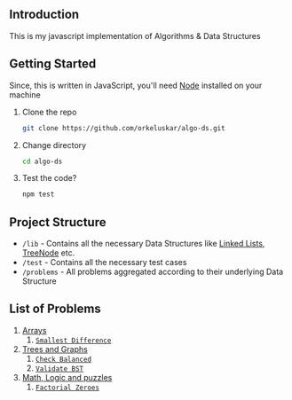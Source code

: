## Introduction

This is my javascript implementation of Algorithms & Data Structures



## Getting Started

Since, this is written in JavaScript, you'll need [Node](https://nodejs.org/) installed on your machine

1. Clone the repo
   ```bash
   git clone https://github.com/orkeluskar/algo-ds.git
   ```

2. Change directory
   ```bash
   cd algo-ds
   ```

3. Test the code?
   ```bash
   npm test
   ```



## Project Structure

- `/lib` - Contains all the necessary Data Structures like [Linked Lists](./lib/ListNode.js), [TreeNode](./lib/TreeNode.js) etc.
- `/test` - Contains all the necessary test cases
- `/problems` - All problems aggregated according to their underlying Data Structure



## List of Problems

1. [Arrays](./problems/arrays/)
   1. [`Smallest Difference`](./problems/arrays/SmallestDifference.js) 
2. [Trees and Graphs](./problems/trees-and-graphs/)
    1. [`Check Balanced`](./problems/trees-and-graphs/CheckBalanced.js)
    2. [`Validate BST`](./problems/trees-and-graphs/ValidateBST.js)
3. [Math, Logic and puzzles](./math-logic-puzzles/)
    1. [`Factorial Zeroes`](./problems/math-logic-puzzles/FactorialZeroes.js) 